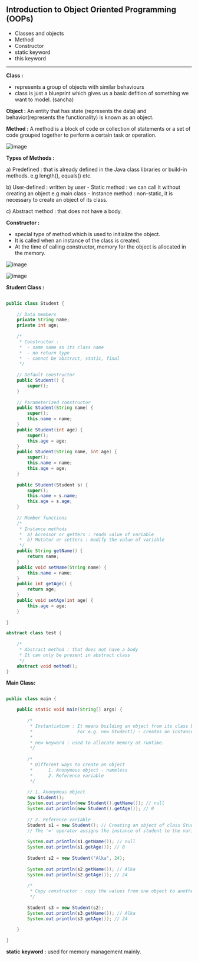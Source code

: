 ## Introduction to Object Oriented Programming (OOPs)

- Classes and objects
- Method
- Constructor
- static keyword
- this keyword


----------------------------------------------------------------------------------------------------------------------------------------------------


**Class :** 
- represents a group of objects with similar behaviours
- class is just a blueprint which gives us a basic defition of something we want to model. (sancha)


**Object :** An entity that has state (represents the data) and behavior(represents the functionality) is known as an object. 


**Method :** A method is a block of code or collection of statements or a set of code grouped together to perform a certain task or operation.

![image](https://user-images.githubusercontent.com/23376002/170814711-25def2a7-2545-49dd-b880-adeddf1865f6.png)

**Types of Methods :**

a) Predefined : that is already defined in the Java class libraries or build-in methods. e.g length(), equals() etc. 

b) User-defined : written by user
	- Static method : we can call it without creating an object e.g main class
	- Instance method : non-static,  it is necessary to create an object of its class. 
	
c) Abstract method : that does not have a body. 


**Constructor :**
- special type of method which is used to initialize the object.
- It is called when an instance of the class is created.
- At the time of calling constructor, memory for the object is allocated in the memory.

![image](https://user-images.githubusercontent.com/23376002/170815355-b8b6f420-1c51-4e14-8ad1-a58692443607.png)

![image](https://user-images.githubusercontent.com/23376002/170815388-67c52b0f-9994-49a4-a38d-9253ae4ed60b.png)



**Student Class :**


```java

public class Student {
	
	// Data members
	private String name;
	private int age;
	
	/*
	 * Constructor : 
	 * 	- same name as its class name
	 *  - no return type
	 *  - cannot be abstract, static, final
	 */
	
	// Default constructor
	public Student() {
		super();
	}
	
	// Parameterized constructor
	public Student(String name) {
		super();
		this.name = name;
	}
	public Student(int age) {
		super();
		this.age = age;
	}
	public Student(String name, int age) {
		super();
		this.name = name;
		this.age = age;
	}
	
	public Student(Student s) {
		super();
		this.name = s.name;
		this.age = s.age;
	}
	
	// Member functions
	/*
	 * Instance methods 
	 * 	a) Accessor or getters : reads value of variable
	 *  b) Mutator or setters : modify the value of variable
	 */
	public String getName() {
		return name;
	}
	public void setName(String name) {
		this.name = name;
	}
	public int getAge() {
		return age;
	}
	public void setAge(int age) {
		this.age = age;
	}
	
}

abstract class test {
	
	/*
	 * Abstract method : that does not have a body
	 * It can only be present in abstract class
	 */
	abstract void method();
}


```


**Main Class:**


```java

public class main {

	public static void main(String[] args) {
		
		/* 
		 * Instantiation : It means building an object from its class blueprint.
		 *                 For e.g. new Student() - creates an instance of Student
		 *                 
		 * new keyword : used to allocate memory at runtime.                
		 */
		
		/*
		 * Different ways to create an object
		 * 		1. Anonymous object - nameless
		 * 		2. Reference variable
		 */
		
		// 1. Anonymous object
		new Student();
		System.out.println(new Student().getName()); // null
		System.out.println(new Student().getAge()); // 0
		
		// 2. Reference variable
		Student s1 = new Student(); // Creating an object of class Student
		// The '=' operator assigns the instance of student to the variablle s1. 
		
		System.out.println(s1.getName()); // null
		System.out.println(s1.getAge()); // 0
		
		Student s2 = new Student("Alka", 24);
		
		System.out.println(s2.getName()); // Alka
		System.out.println(s2.getAge()); // 24
		
		/*
		 * Copy constructor : copy the values from one object to another like
		 */
		
		Student s3 = new Student(s2);
		System.out.println(s3.getName()); // Alka
		System.out.println(s3.getAge()); // 24
		
	}

}

```


**static keyword :** used for memory management mainly.




